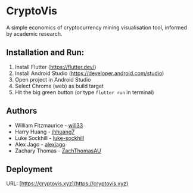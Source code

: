# CryptoVis

A simple economics of cryptocurrency mining visualisation tool, informed by academic research.

## Installation and Run:
1. Install Flutter (https://flutter.dev/)
2. Install Android Studio (https://developer.android.com/studio)
3. Open project in Android Studio
4. Select Chrome (web) as build target
5. Hit the big green button (or type `flutter run` in terminal)

## Authors
- William Fitzmaurice - [will33](https://github.com/will33/)
- Harry Huang - [jhhuang7](https://github.com/jhhuang7/)
- Luke Sockhill - [luke-sockhill](https://github.com/luke-sockhill/)
- Alex Jago - [alexjago](https://github.com/alexjago/)
- Zachary Thomas - [ZachThomasAU](https://github.com/ZachThomasAU/)

## Deployment
URL: [https://cryptovis.xyz](https://cryptovis.xyz)
